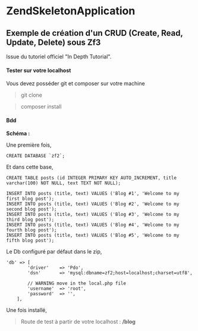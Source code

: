 # ZendSkeletonApplication

## Exemple de création d'un CRUD (Create, Read, Update, Delete) sous Zf3

Issue du tutoriel officiel "In Depth Tutorial".

#### Tester sur votre localhost

Vous devez posséder git et composer sur votre machine

> git clone

> composer install

#### Bdd

**Schéma :**

Une première fois,
```
CREATE DATABASE `zf2`;
```

Et dans cette base,
```
CREATE TABLE posts (id INTEGER PRIMARY KEY AUTO_INCREMENT, title varchar(100) NOT NULL, text TEXT NOT NULL);

INSERT INTO posts (title, text) VALUES ('Blog #1', 'Welcome to my first blog post');
INSERT INTO posts (title, text) VALUES ('Blog #2', 'Welcome to my second blog post');
INSERT INTO posts (title, text) VALUES ('Blog #3', 'Welcome to my third blog post');
INSERT INTO posts (title, text) VALUES ('Blog #4', 'Welcome to my fourth blog post');
INSERT INTO posts (title, text) VALUES ('Blog #5', 'Welcome to my fifth blog post');
```

Le Db configuré par défaut dans le zip,

```
'db' => [
        'driver'    => 'Pdo',
        'dsn'       => 'mysql:dbname=zf2;host=localhost;charset=utf8',

        // WARNING move in the local.php file
        'username'  => 'root',
        'password'  => '',
    ],
```

Une fois installé,
> Route de test à partir de votre localhost : **/blog**



